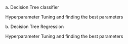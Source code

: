 a. Decision Tree classifier

Hyperparameter Tuning and finding the best parameters

b. Decision Tree Regression

Hyperparameter Tuning and finding the best parameters
